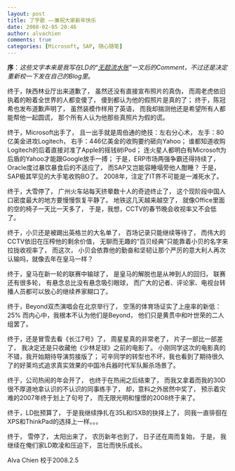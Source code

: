 ```yaml
---
layout: post
title: 了字歌 ——兼祝大家新年快乐
date: 2008-02-05 20:46
author: alvachien
comments: true
categories: [Microsoft, SAP, 随心随笔]
---
```

<strong>序</strong>：<em>这些文字本来是我写在LD的“</em><a href="http://estherren.spaces.live.com/blog/cns!C4D72F8E661B9DA!498.entry" target="_blank"><em>无题流水账</em></a><em>”一文后的Comment，不过还是决定重新校一下发在自己的Blog里</em>。

终于，陕西林业厅出来道歉了，
虽然还没有直接宣布照片的真伪，
而周老虎依旧执着的盼着全世界的人都变傻了，
傻到都认为他的假照片是真的了；
终于，陈冠希也发布道歉声明了，
虽然装模作样用了英语，
而我却揣测他还是希望所有人都能帮他一起圆谎，
那个所有人认为他那些真照片为假的谎。

终于，Microsoft出手了，
且一出手就是周伯通的绝技：左右分心术，
左手：80亿美金进攻Logitech，
右手：446亿美金的收购要约砸向Yahoo；
谁都知道收购Logitech的后着直接对准了Apple的摇钱树iPod；
连火星人都明白有Microsoft为后盾的Yahoo才能跟Google放手一搏；
于是，ERP市场两强争霸还得持续了，
Oracle度过暴饮暴食后的不适应了，
而SAP又岂能容睡塌旁他人酣睡？
于是，SAP极其罕见的大手笔收购BO了。
2008年，注定了IT界不可能是一滩死水了。

终于，大雪停了，
广州火车站每天挤晕数十人的奇迹终止了，
这个现阶段中国人口密度最大的地方要慢慢恢复平静了。
地铁这几天越来越空了，
就像Office里面的空的椅子一天比一天多了，
于是，我想，CCTV的春节晚会收视率又不会低了。

终于，小贝还是被踢出英格兰的大名单了，
百场记录只能继续等待了，
而伟大的CCTV依旧在压榨他的剩余价值，
无聊而无趣的“百贝经典”只能靠着小贝的名字来拉拢收视率了，
而这次，
小贝会依靠他的勤奋和坚韧让那个严厉的意大利人再次认输吗，就像去年在皇马一样？

终于，皇马在新一轮的联赛中输球了，
是皇马的解脱也是从神到人的回归，
联赛还有很多轮，
有悬念总比没有悬念吸引眼球，
而广大的记者、评论家、电视台转播人员都可以放心的继续养家糊口了。

终于，Beyond双杰演唱会在北京举行了，
空荡的体育场证实了上座率的新低：25%
而内心中，我根本不认为他们是Beyond，
他们只是黄贯中和叶世荣的二人组罢了。

终于，还是冒雪去看《长江7号》了，
周星星真的非常老了，
片子一部比一部差了，
我决定还是只收藏他《少林足球》之前的电影了。
小刚同学这次的电影真的不错，我开始期待导演剪接版了；
可辛同学的转型也不坏，我也看到了期待很久了的好莱坞式追求真实效果的中国冷兵器时代军队厮杀场景了。

终于，公司热闹的年会开了，
也终于在热闹之后结束了，
而我又拿着而我的30D很不厚道地拿认识的不认识的同事练手了，
却，意料之外居然中奖了，
预示着灾难的2007年终于划上了句号了，
而无限光明和憧憬的2008终于来了。

终于，LD批预算了，
于是我继续挣扎在35L和ISXB的抉择上了，
同我一直徘徊在XPS和ThinkPad的选择上一样。。。

终于，
雪停了，
太阳出来了，
农历新年也到了，
日子还在周而复始，
于是，
我继续在俺们家LD欺凌和压迫下，
茁壮而快乐成长。

Alva Chien
校于2008.2.5

